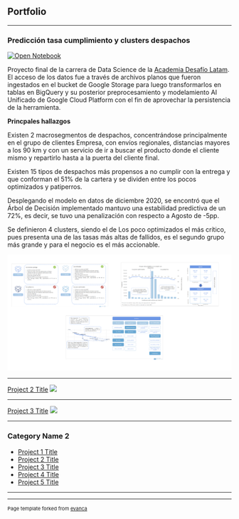 ## Portfolio

---

### Predicción tasa cumplimiento y clusters despachos

[![Open Notebook](https://img.shields.io/badge/Jupyter-Open_Notebook-blue?logo=Jupyter)](capstone_desafiolatam.html)

Proyecto final de la carrera de Data Science de la [Academia Desafío Latam](https://desafiolatam.com/data-science/).
El acceso de los datos fue a través de archivos planos que fueron ingestados en el bucket de Google Storage para luego transformarlos en tablas en BigQuery y su posterior preprocesamiento y modelamiento AI Unificado de Google Cloud Platform con el fin de aprovechar la persistencia de la herramienta.

**Princpales hallazgos**

Existen 2 macrosegmentos de despachos, concentrándose principalmente en el grupo de clientes Empresa, con envíos regionales, distancias mayores a los 90 km y con un servicio de ir a buscar el producto donde el cliente mismo y repartirlo hasta a la puerta del cliente final.

Existen 15 tipos de despachos más propensos a no cumplir con la entrega y que conforman el 51% de la cartera y se dividen entre los pocos optimizados y patiperros.

Desplegando el modelo en datos de diciembre 2020, se encontró que el Árbol de Decisión implementado mantuvo una estabilidad predictiva de un 72%, es decir, se tuvo una penalización con respecto a Agosto de -5pp.

Se definieron 4 clusters, siendo el de Los poco optimizados el más crítico, pues presenta una de las tasas más altas de fallidos, es el segundo grupo más grande y para el negocio es el más accionable.




<img src="principales hallazgos.png?raw=true"/> 



---
[Project 2 Title](/pdf/sample_presentation.pdf)
<img src="images/dummy_thumbnail.jpg?raw=true"/>

---
[Project 3 Title](http://example.com/)
<img src="images/dummy_thumbnail.jpg?raw=true"/>

---

### Category Name 2

- [Project 1 Title](http://example.com/)
- [Project 2 Title](http://example.com/)
- [Project 3 Title](http://example.com/)
- [Project 4 Title](http://example.com/)
- [Project 5 Title](http://example.com/)

---




---
<p style="font-size:11px">Page template forked from <a href="https://github.com/evanca/quick-portfolio">evanca</a></p>
<!-- Remove above link if you don't want to attibute -->
